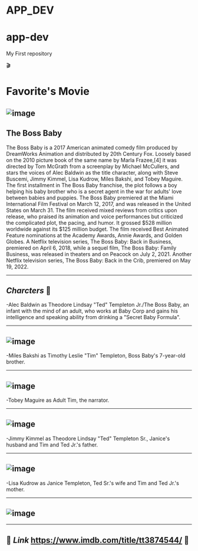 # APP_DEV

# app-dev
My First repository



:clapper: 
# Favorite's Movie     



                                                                                                                                             
   ![image](https://github.com/eiroj1/app-dev/assets/151309300/4b0cc3c7-c981-47e3-a31e-93eb722ad55d)
--
 **The Boss Baby**                                                                                                                                           
 ---
                                      



The Boss Baby is a 2017 American animated comedy film produced by DreamWorks Animation and distributed by 20th Century Fox. Loosely based on the 2010 picture book of the same name by Marla Frazee,[4] it was directed by Tom McGrath from a screenplay by Michael McCullers, and stars the voices of Alec Baldwin as the title character, along with Steve Buscemi, Jimmy Kimmel, Lisa Kudrow, Miles Bakshi, and Tobey Maguire. The first installment in The Boss Baby franchise, the plot follows a boy helping his baby brother who is a secret agent in the war for adults' love between babies and puppies. The Boss Baby premiered at the Miami International Film Festival on March 12, 2017, and was released in the United States on March 31. The film received mixed reviews from critics upon release, who praised its animation and voice performances but criticized the complicated plot, the pacing, and humor. It grossed $528 million worldwide against its $125 million budget. The film received Best Animated Feature nominations at the Academy Awards, Annie Awards, and Golden Globes. A Netflix television series, The Boss Baby: Back in Business, premiered on April 6, 2018, while a sequel film, The Boss Baby: Family Business, was released in theaters and on Peacock on July 2, 2021. Another Netflix television series, The Boss Baby: Back in the Crib, premiered on May 19, 2022.












---
 *Charcters* :movie_camera:
 ---
   
 
-Alec Baldwin as Theodore Lindsay "Ted" Templeton Jr./The Boss Baby, an infant with the mind of an adult, who works at Baby Corp and gains his intelligence and speaking ability from
 drinking a "Secret Baby Formula".

 ---
  ![image](https://github.com/eiroj1/app-dev/assets/151309300/edca6271-330d-4e62-9633-a1eb64928772)
 ---



 

-Miles Bakshi as Timothy Leslie "Tim" Templeton, Boss Baby's 7-year-old brother.


---
![image](https://github.com/eiroj1/app-dev/assets/151309300/c0c01f5c-e0b4-498b-bd25-6e2bc062b972)
---


-Tobey Maguire as Adult Tim, the narrator.


---
![image](https://github.com/eiroj1/app-dev/assets/151309300/6e53048f-ee42-4e39-897d-b0c70b632b32)
---

-Jimmy Kimmel as Theodore Lindsay "Ted" Templeton Sr., Janice's husband and Tim and Ted Jr.'s father.


---
![image](https://github.com/eiroj1/app-dev/assets/151309300/3e6ba033-eb9e-4fc7-a4dd-6fa69a55e238)
---


-Lisa Kudrow as Janice Templeton, Ted Sr.'s wife and Tim and Ted Jr.'s mother.

---
![image](https://github.com/eiroj1/app-dev/assets/151309300/b3ca36f1-9f65-4d0f-887e-a904050af968)
---



---
:link: *Link* https://www.imdb.com/title/tt3874544/ :link:
---
   





